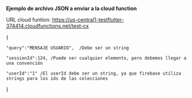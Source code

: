 **Ejemplo de archivo JSON  a enviar a la cloud function**
 
 URL cloud funtion: https://us-central1-testflutter-374414.cloudfunctions.net/test-cx

{

    "query":"MENSAJE USUARIO",  /Debe ser un string

    "sessionId":124, /Puede ser cualquier elemento, pero debemos llegar a una convención

    "userId":"1" /El userId debe ser un string, ya que firebase utiliza strings para los ids de las colecciones

}
